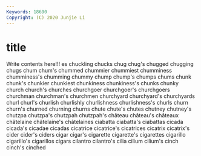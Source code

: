```yaml
---
Keywords: 18690
Copyright: (C) 2020 Junjie Li
---
```


# title

Write contents here!!!
es 
chuckling 
chucks 
chug 
chug's 
chugged 
chugging 
chugs
chum 
chum's 
chummed 
chummier 
chummiest 
chumminess 
chumminess's 
chumming 
chummy 
chump
chump's 
chumps 
chums 
chunk 
chunk's 
chunkier 
chunkiest 
chunkiness 
chunkiness's 
chunks
chunky 
church 
church's 
churches 
churchgoer 
churchgoer's 
churchgoers 
churchman 
churchman's 
churchmen
churchyard 
churchyard's 
churchyards 
churl 
churl's 
churlish 
churlishly 
churlishness 
churlishness's 
churls
churn 
churn's 
churned 
churning 
churns 
chute 
chute's 
chutes 
chutney 
chutney's
chutzpa 
chutzpa's 
chutzpah 
chutzpah's 
château 
château's 
châteaux 
châtelaine 
châtelaine's 
châtelaines
ciabatta 
ciabatta's 
ciabattas 
cicada 
cicada's 
cicadae 
cicadas 
cicatrice 
cicatrice's 
cicatrices
cicatrix 
cicatrix's 
cider 
cider's 
ciders 
cigar 
cigar's 
cigarette 
cigarette's 
cigarettes
cigarillo 
cigarillo's 
cigarillos 
cigars 
cilantro 
cilantro's 
cilia 
cilium 
cilium's 
cinch
cinch's 
cinched 
